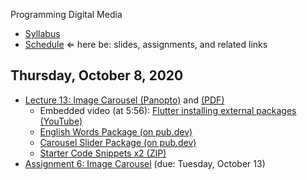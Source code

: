 Programming Digital Media

- [Syllabus](syllabus.md)
- [Schedule](schedule.md)   &lArr; here be: slides, assignments, and related links

## Thursday, October 8, 2020

- [Lecture 13: Image Carousel (Panopto)](https://rochester.hosted.panopto.com/Panopto/Pages/Viewer.aspx?id=a7d93632-1b91-41cc-934e-ac4e0108bd00) and [(PDF)](13-image-carousel/using-packages.pdf)
  - Embedded video (at 5:56): [Flutter installing external packages (YouTube)](https://www.youtube.com/watch?v=OYCyUV5919o)
  - [English Words Package (on pub.dev)](https://pub.dev/packages/english_words)
  - [Carousel Slider Package (on pub.dev)](https://pub.dev/packages/carousel_slider)
  - [Starter Code Snippets x2 (ZIP)](13-image-carousel/starter-code-snippets.zip)
- [Assignment 6: Image Carousel](assignment06-image-carousel/instructions.md) (due: Tuesday, October 13) 

